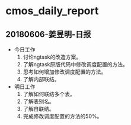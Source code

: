 # cmos_daily_report

## 20180606-姜昱明-日报
- 今日工作
    1. 讨论ngtask的改造方案。
    2. 了解ngtask原版代码中修改调度配置的方法。
    3. 思考如何增加修改调度配置的方法。
    4. 了解内部联结。
- 明日工作
    1. 了解如何联结多个表。
    2. 了解表别名。
    3. 了解自联结。
    4. 完成修改调度配置的方法的50%。

    




